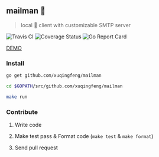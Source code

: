 ## mailman :cop:
> local :love_letter: client with customizable SMTP server

![Travis CI](https://img.shields.io/travis/xuqingfeng/mailman/master.svg)
![Coverage Status](https://img.shields.io/coveralls/xuqingfeng/mailman/master.svg)
![Go Report Card](https://goreportcard.com/badge/github.com/xuqingfeng/mailman)

[DEMO](https://github.com/xuqingfeng/mailman/wiki/demo)

### Install

```sh
go get github.com/xuqingfeng/mailman

cd $GOPATH/src/github.com/xuqingfeng/mailman

make run
```

### Contribute

1. Write code

2. Make test pass & Format code (`make test` & `make format`)

3. Send pull request
